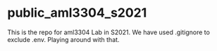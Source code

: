 # public_aml3304_s2021
This is the repo for aml3304 Lab in S2021.
We have used .gitignore to exclude .env. Playing around with that.
